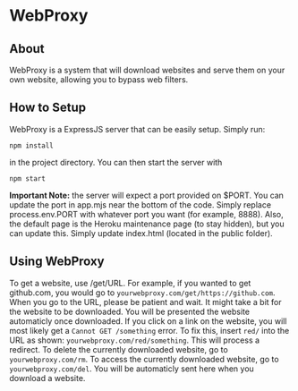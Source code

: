 # WebProxy

## About
WebProxy is a system that will download websites and serve them on your own website, allowing you to bypass web filters.
## How to Setup
WebProxy is a ExpressJS server that can be easily setup. Simply run:
```
npm install
```
in the project directory. You can then start the server with 
```
npm start
```
<b>Important Note:</b> the server will expect a port provided on $PORT. You can update the port in app.mjs near the bottom of the code. Simply replace process.env.PORT with whatever port you want (for example, 8888). Also, the default page is the Heroku maintenance page (to stay hidden), but you can update this. Simply update index.html (located in the public folder).

## Using WebProxy
To get a website, use /get/URL. For example, if you wanted to get github.com, you would go to ```yourwebproxy.com/get/https://github.com```. When you go to the URL, please be patient and wait. It might take a bit for the website to be downloaded. You will be presented the website automaticly once downloaded. If you click on a link on the website, you will most likely get a ```Cannot GET /something``` error. To fix this, insert ```red/``` into the URL as shown: ```yourwebproxy.com/red/something```. This will process a redirect. To delete the currently downloaded website, go to ```yourwebproxy.com/rm```. To access the currently downloaded website, go to ```yourwebproxy.com/del```. You will be automaticly sent here when you download a website.
